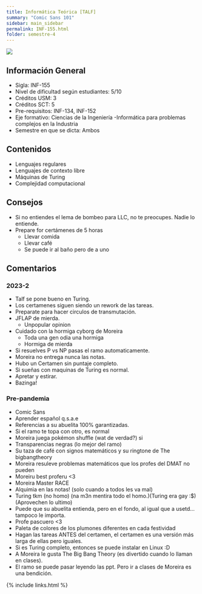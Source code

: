 ```yaml
---
title: Informática Teórica [TALF]
summary: "Comic Sans 101"
sidebar: main_sidebar
permalink: INF-155.html
folder: semestre-4
---
```


<link rel="stylesheet" href="{{ site.baseurl }}/css/comic-sans.css">
<img id="right-img" src="{{ site.baseurl }}/images/semestre4/comic_sans.png">

## Información General

- Sigla: INF-155
- Nivel de dificultad según estudiantes: 5/10
- Créditos USM: 3
- Créditos SCT: 5
- Pre-requisitos: INF-134, INF-152
- Eje formativo: Ciencias de la Ingeniería -Informática para problemas complejos en la Industria
- Semestre en que se dicta: Ambos

## Contenidos

- Lenguajes regulares
- Lenguajes de contexto libre
- Máquinas de Turing
- Complejidad computacional

## Consejos

- Si no entiendes el lema de bombeo para LLC, no te preocupes. Nadie lo entiende.
- Prepare for certámenes de 5 horas
  - Llevar comida
  - Llevar café
  - Se puede ir al baño pero de a uno

## Comentarios

### 2023-2

- Talf se pone bueno en Turing.
- Los certamenes siguen siendo un rework de las tareas.
- Preparate para hacer circulos de transmutación.
- JFLAP de mierda.
  - Unpopular opinion
- Cuidado con la hormiga cyborg de Moreira
  - Toda una gen odia una hormiga
  - Hormiga de mierda
- Si resuelves P vs NP pasas el ramo automaticamente.
- Moreira no entrega nunca las notas.
- Hubo un Certamen sin puntaje completo.
- Si sueñas con maquinas de Turing es normal.
- Apretar y estirar.
- Bazinga!

### Pre-pandemia

- Comic Sans
- Aprender español q.s.a.e
- Referencias a su abuelita 100% garantizadas.
- Si el ramo te topa con otro, es normal
- Moreira juega pokémon shuffle (wat de verdad?) si
- <div><it class="transparencias">Transparencias negras</it> (lo mejor del ramo)</div>
- Su taza de café con signos matemáticos y su ringtone de The bigbangtheory
- Moreira resuleve problemas matemáticos que los profes del DMAT no pueden
- Moreiru best proferu <3
- Moreira Master RACE
- Alquimia en las notas! (solo cuando a todos les va mal)
- Turing tkm (no homo) (na m3n mentira todo el homo.)(Turing era gay :$)(Aprovechen lo ultimo)
- Puede que su abuelita entienda, pero en el fondo, al igual que a usetd... tampoco le importa.
- Profe pascuero <3
- Paleta de colores de los plumones diferentes en cada festividad
- Hagan las tareas ANTES del certamen, el certamen es una versión más larga de ellas pero iguales.
- Si es Turing completo, entonces se puede instalar en Linux :D
- A Moreira le gusta The Big Bang Theory (es divertido cuando lo llaman en clases).
- El ramo se puede pasar leyendo las ppt. Pero ir a clases de Moreira es una bendición.

{% include links.html %}
